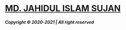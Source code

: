 # [MD. JAHIDUL ISLAM SUJAN](https://mrdeveloperjis.github.io)

##### Copyright &copy; 2020-2021 | All right reserved
